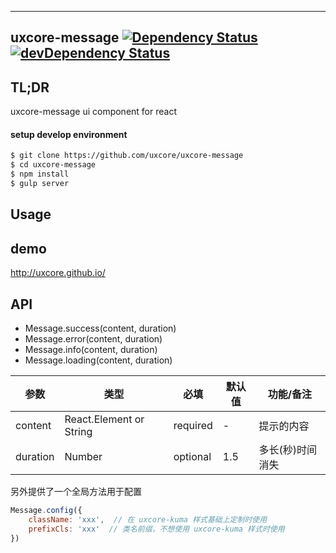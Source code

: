 ---

## uxcore-message [![Dependency Status](http://img.shields.io/david/uxcore/uxcore-message.svg?style=flat-square)](https://david-dm.org/uxcore/uxcore-message) [![devDependency Status](http://img.shields.io/david/dev/uxcore/uxcore-message.svg?style=flat-square)](https://david-dm.org/uxcore/uxcore-message#info=devDependencies) 

## TL;DR

uxcore-message ui component for react

#### setup develop environment

```sh
$ git clone https://github.com/uxcore/uxcore-message
$ cd uxcore-message
$ npm install
$ gulp server
```

## Usage

## demo
http://uxcore.github.io/

## API

* Message.success(content, duration)
* Message.error(content, duration)
* Message.info(content, duration)
* Message.loading(content, duration)

| 参数 | 类型 | 必填 | 默认值 | 功能/备注 |
|---|---|---|---|---|
|content|React.Element or String|required|-|提示的内容|
|duration|Number|optional|1.5|多长(秒)时间消失|

另外提供了一个全局方法用于配置 

```js
Message.config({
	className: 'xxx',  // 在 uxcore-kuma 样式基础上定制时使用
	prefixCls: 'xxx'  // 类名前缀，不想使用 uxcore-kuma 样式时使用
})
```





